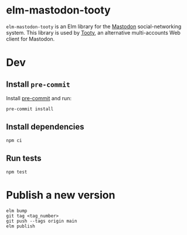 # elm-mastodon-tooty

`elm-mastodon-tooty` is an Elm library for the [Mastodon](https://joinmastodon.org/) social-networking system. This library is used by [Tooty](https://github.com/n1k0/tooty), an alternative multi-accounts Web client for Mastodon.

# Dev

## Install `pre-commit`

Install [pre-commit](https://pre-commit.com/) and run:

    pre-commit install

## Install dependencies

    npm ci

## Run tests

    npm test

# Publish a new version

    elm bump
    git tag <tag_number>
    git push --tags origin main
    elm publish
